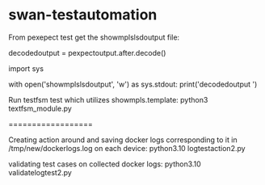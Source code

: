# swan-testautomation

From pexepect test get the showmplslsdoutput file:

decodedoutput = pexpectoutput.after.decode()

import sys

with open('showmplslsdoutput', 'w') as sys.stdout:
    print('decodedoutput ')

Run testfsm test which utilizes showmpls.template:
python3 textfsm_module.py

==================

Creating action around and saving docker logs corresponding to it in /tmp/new/dockerlogs.log on each device:
python3.10 logtestaction2.py

validating test cases on collected docker logs: 
python3.10 validatelogtest2.py

